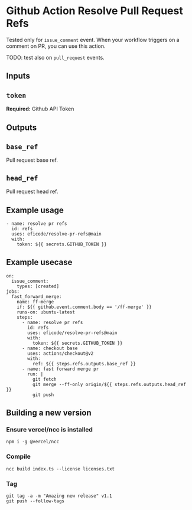 # Github Action Resolve Pull Request Refs
Tested only for `issue_comment` event. When your workflow triggers on a comment on PR, you can use this action.

TODO: test also on `pull_request` events.

## Inputs

## `token`
**Required:** Github API Token

## Outputs

## `base_ref`
Pull request base ref.

## `head_ref`
Pull request head ref.

## Example usage
```
- name: resolve pr refs
  id: refs
  uses: eficode/resolve-pr-refs@main
  with:
    token: ${{ secrets.GITHUB_TOKEN }}
```

## Example usecase
```
on:
  issue_comment:
    types: [created]
jobs:
  fast_forward_merge:
    name: ff-merge
    if: ${{ github.event.comment.body == '/ff-merge' }}
    runs-on: ubuntu-latest
    steps:
      - name: resolve pr refs
        id: refs
        uses: eficode/resolve-pr-refs@main
        with:
          token: ${{ secrets.GITHUB_TOKEN }}
      - name: checkout base
        uses: actions/checkout@v2
        with:
          ref: ${{ steps.refs.outputs.base_ref }}
      - name: fast forward merge pr
        run: |
          git fetch
          git merge --ff-only origin/${{ steps.refs.outputs.head_ref }}
          git push
```

## Building a new version

### Ensure vercel/ncc is installed
```
npm i -g @vercel/ncc
```

### Compile
```
ncc build index.ts --license licenses.txt
```

### Tag
```
git tag -a -m "Amazing new release" v1.1
git push --follow-tags
```
